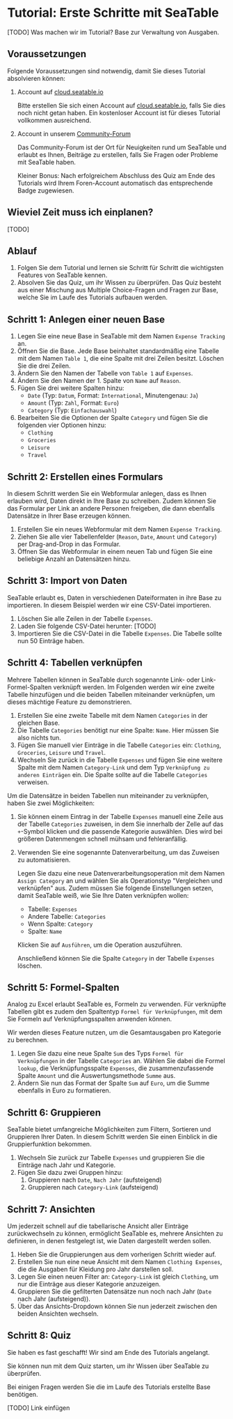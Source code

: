 # Tutorial: Erste Schritte mit SeaTable

[TODO]
Was machen wir im Tutorial? Base zur Verwaltung von Ausgaben.

## Voraussetzungen

Folgende Voraussetzungen sind notwendig, damit Sie dieses Tutorial absolvieren können:

1. Account auf [cloud.seatable.io](https://cloud.seatable.io)

   Bitte erstellen Sie sich einen Account auf [cloud.seatable.io](https://seatable.io/registrierung/), falls Sie dies noch nicht getan haben.
   Ein kostenloser Account ist für dieses Tutorial vollkommen ausreichend.
2. Account in unserem [Community-Forum](https://forum.seatable.io)

   Das Community-Forum ist der Ort für Neuigkeiten rund um SeaTable und erlaubt es Ihnen, Beiträge zu erstellen, falls Sie Fragen oder Probleme mit SeaTable haben.

   Kleiner Bonus: Nach erfolgreichem Abschluss des Quiz am Ende des Tutorials wird Ihrem Foren-Account automatisch das entsprechende Badge zugewiesen.

## Wieviel Zeit muss ich einplanen?

[TODO]

## Ablauf

1. Folgen Sie dem Tutorial und lernen sie Schritt für Schritt die wichtigsten Features von SeaTable kennen.
2. Absolven Sie das Quiz, um ihr Wissen zu überprüfen. Das Quiz besteht aus einer Mischung aus Multiple Choice-Fragen und Fragen zur Base, welche Sie im Laufe des Tutorials aufbauen werden.

## Schritt 1: Anlegen einer neuen Base

1. Legen Sie eine neue Base in SeaTable mit dem Namen `Expense Tracking` an.
2. Öffnen Sie die Base. Jede Base beinhaltet standardmäßig eine Tabelle mit dem Namen `Table 1`, die eine Spalte mit drei Zeilen besitzt.
   Löschen Sie die drei Zeilen.
3. Ändern Sie den Namen der Tabelle von `Table 1` auf `Expenses`.
4. Ändern Sie den Namen der 1. Spalte von `Name` auf `Reason`.
5. Fügen Sie drei weitere Spalten hinzu:
   - `Date` (Typ: `Datum`, Format: `International`, Minutengenau: `Ja`)
   - `Amount` (Typ: `Zahl`, Format: `Euro`)
   - `Category` (Typ: `Einfachauswahl`)
6. Bearbeiten Sie die Optionen der Spalte `Category` und fügen Sie die folgenden vier Optionen hinzu:
   - `Clothing`
   - `Groceries`
   - `Leisure`
   - `Travel`

## Schritt 2: Erstellen eines Formulars

In diesem Schritt werden Sie ein Webformular anlegen, dass es Ihnen erlauben wird, Daten direkt in Ihre Base zu schreiben.
Zudem können Sie das Formular per Link an andere Personen freigeben, die dann ebenfalls Datensätze in Ihrer Base erzeugen können.

1. Erstellen Sie ein neues Webformular mit dem Namen `Expense Tracking`.
2. Ziehen Sie alle vier Tabellenfelder (`Reason`, `Date`, `Amount` und `Category`) per Drag-and-Drop in das Formular.
3. Öffnen Sie das Webformular in einem neuen Tab und fügen Sie eine beliebige Anzahl an Datensätzen hinzu.

## Schritt 3: Import von Daten

SeaTable erlaubt es, Daten in verschiedenen Dateiformaten in ihre Base zu importieren. In diesem Beispiel werden wir eine CSV-Datei importieren.

1. Löschen Sie alle Zeilen in der Tabelle `Expenses`.
2. Laden Sie folgende CSV-Datei herunter: [TODO]
3. Importieren Sie die CSV-Datei in die Tabelle `Expenses`. Die Tabelle sollte nun 50 Einträge haben.

## Schritt 4: Tabellen verknüpfen

Mehrere Tabellen können in SeaTable durch sogenannte Link- oder Link-Formel-Spalten verknüpft werden.
Im Folgenden werden wir eine zweite Tabelle hinzufügen und die beiden Tabellen miteinander verknüpfen, um dieses mächtige Feature zu demonstrieren.

1. Erstellen Sie eine zweite Tabelle mit dem Namen `Categories` in der gleichen Base.
2. Die Tabelle `Categories` benötigt nur eine Spalte: `Name`. Hier müssen Sie also nichts tun.
3. Fügen Sie manuell vier Einträge in die Tabelle `Categories` ein: `Clothing`, `Groceries`, `Leisure` und `Travel`.
4. Wechseln Sie zurück in die Tabelle `Expenses` und fügen Sie eine weitere Spalte mit dem Namen `Category-Link` und dem Typ `Verknüpfung zu anderen Einträgen` ein.
   Die Spalte sollte auf die Tabelle `Categories` verweisen.

Um die Datensätze in beiden Tabellen nun miteinander zu verknüpfen, haben Sie zwei Möglichkeiten:

1. Sie können einem Eintrag in der Tabelle `Expenses` manuell eine Zeile aus der Tabelle `Categories` zuweisen,
   in dem Sie innerhalb der Zelle auf das `+`-Symbol klicken und die passende Kategorie auswählen. Dies wird bei größeren Datenmengen schnell mühsam und fehleranfällig.
2. Verwenden Sie eine sogenannte Datenverarbeitung, um das Zuweisen zu automatisieren.
 
   Legen Sie dazu eine neue Datenverarbeitungsoperation mit dem Namen `Assign Category` an und wählen Sie als Operationstyp "Vergleichen und verknüpfen" aus.
   Zudem müssen Sie folgende Einstellungen setzen, damit SeaTable weiß, wie Sie Ihre Daten verknüpfen wollen:
   - Tabelle: `Expenses`
   - Andere Tabelle: `Categories`
   - Wenn Spalte: `Category`
   - Spalte: `Name`
   
   Klicken Sie auf `Ausführen`, um die Operation auszuführen.

   Anschließend können Sie die Spalte `Category` in der Tabelle `Expenses` löschen.

## Schritt 5: Formel-Spalten

Analog zu Excel erlaubt SeaTable es, Formeln zu verwenden. Für verknüpfte Tabellen gibt es zudem den Spaltentyp `Formel für Verknüpfungen`,
mit dem Sie Formeln auf Verknüpfungsspalten anwenden können.

Wir werden dieses Feature nutzen, um die Gesamtausgaben pro Kategorie zu berechnen.

1. Legen Sie dazu eine neue Spalte `Sum` des Typs `Formel für Verknüpfungen` in der Tabelle `Categories` an.
   Wählen Sie dabei die Formel `lookup`, die Verknüpfungsspalte `Expenses`, die zusammenzufassende Spalte `Amount` und die Auswertungsmethode `Summe` aus.
2. Ändern Sie nun das Format der Spalte `Sum` auf `Euro`, um die Summe ebenfalls in Euro zu formatieren.

## Schritt 6: Gruppieren

SeaTable bietet umfangreiche Möglichkeiten zum Filtern, Sortieren und Gruppieren Ihrer Daten.
In diesem Schritt werden Sie einen Einblick in die Gruppierfunktion bekommen.

1. Wechseln Sie zurück zur Tabelle `Expenses` und gruppieren Sie die Einträge nach Jahr und Kategorie.
2. Fügen Sie dazu zwei Gruppen hinzu:
   1. Gruppieren nach `Date`, `Nach Jahr` (aufsteigend)
   2. Gruppieren nach `Category-Link` (aufsteigend)

## Schritt 7: Ansichten

Um jederzeit schnell auf die tabellarische Ansicht aller Einträge zurückwechseln zu können, ermöglicht SeaTable es, mehrere Ansichten zu definieren, in denen festgelegt ist, wie Daten dargestellt werden sollen.

1. Heben Sie die Gruppierungen aus dem vorherigen Schritt wieder auf.
2. Erstellen Sie nun eine neue Ansicht mit dem Namen `Clothing Expenses`, die die Ausgaben für Kleidung pro Jahr darstellen soll.
3. Legen Sie einen neuen Filter an: `Category-Link` ist gleich `Clothing`, um nur die Einträge aus dieser Kategorie anzuzeigen.
4. Gruppieren Sie die gefilterten Datensätze nun noch nach Jahr (`Date` nach Jahr (aufsteigend)).
5. Über das Ansichts-Dropdown können Sie nun jederzeit zwischen den beiden Ansichten wechseln.

## Schritt 8: Quiz

Sie haben es fast geschafft! Wir sind am Ende des Tutorials angelangt.

Sie können nun mit dem Quiz starten, um ihr Wissen über SeaTable zu überprüfen.

Bei einigen Fragen werden Sie die im Laufe des Tutorials erstellte Base benötigen.

[TODO] Link einfügen
